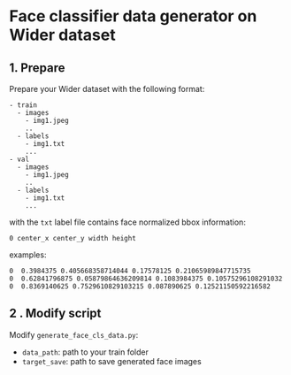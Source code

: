 # Face classifier data generator on Wider dataset

## 1. Prepare

Prepare your Wider dataset with the following format:
```
- train
  - images
    - img1.jpeg
    ..
  - labels
    - img1.txt
    ...
- val
  - images
    - img1.jpeg
    ..
  - labels
    - img1.txt
    ...
```

with the `txt` label file contains face normalized bbox information:

```
0 center_x center_y width height
```

examples:

```
0  0.3984375 0.405668358714044 0.17578125 0.21065989847715735
0  0.62841796875 0.05879864636209814 0.1083984375 0.10575296108291032
0  0.8369140625 0.7529610829103215 0.087890625 0.12521150592216582
```

## 2 . Modify script

Modify `generate_face_cls_data.py`: 
- `data_path`: path to your train folder
- `target_save`: path to save generated face images

